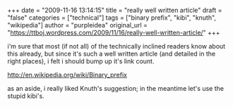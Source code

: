 +++
date = "2009-11-16 13:14:15"
title = "really well written article"
draft = "false"
categories = ["technical"]
tags = ["binary prefix", "kibi", "knuth", "wikipedia"]
author = "purpleidea"
original_url = "https://ttboj.wordpress.com/2009/11/16/really-well-written-article/"
+++

i'm sure that most (if not all) of the technically inclined readers know about this already, but since it's such a well written article (and detailed in the right places), i felt i should bump up it's link count.

<a href="http://en.wikipedia.org/wiki/Binary_prefix">http://en.wikipedia.org/wiki/Binary_prefix</a>

as an aside, i really liked Knuth's suggestion; in the meantime let's use the stupid kibi's.

